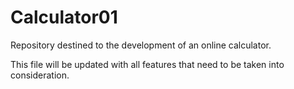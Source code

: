 # Calculator01
Repository destined to the development of an online calculator.

This file will be updated with all features that need to be taken into consideration.
